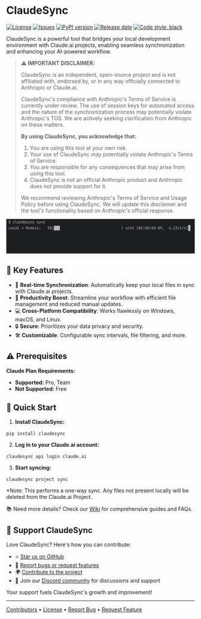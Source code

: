 # ClaudeSync

[![License](https://img.shields.io/badge/License-MIT-blue.svg)](https://opensource.org/licenses/MIT)
[![Issues](https://img.shields.io/github/issues/jahwag/claudesync)](https://github.com/jahwag/claudesync/issues)
[![PyPI version](https://badge.fury.io/py/claudesync.svg)](https://badge.fury.io/py/claudesync)
[![Release date](https://img.shields.io/github/release-date/jahwag/claudesync)](https://github.com/jahwag/claudesync/releases)
[![Code style: black](https://img.shields.io/badge/code%20style-black-000000.svg)](https://github.com/psf/black)

ClaudeSync is a powerful tool that bridges your local development environment with Claude.ai projects, enabling seamless synchronization and enhancing your AI-powered workflow.

> **⚠️ IMPORTANT DISCLAIMER:**
> 
> ClaudeSync is an independent, open-source project and is not affiliated with, endorsed by, or in any way officially connected to Anthropic or Claude.ai.
> 
> ClaudeSync's compliance with Anthropic's Terms of Service is currently under review. The use of session keys for automated access and the nature of the synchronization process may potentially violate Anthropic's TOS. We are actively seeking clarification from Anthropic on these matters.
> 
> **By using ClaudeSync, you acknowledge that:**
> 1. You are using this tool at your own risk.
> 2. Your use of ClaudeSync may potentially violate Anthropic's Terms of Service.
> 3. You are responsible for any consequences that may arise from using this tool.
> 4. ClaudeSync is not an official Anthropic product and Anthropic does not provide support for it.
>
> We recommend reviewing Anthropic's Terms of Service and Usage Policy before using ClaudeSync. We will update this disclaimer and the tool's functionality based on Anthropic's official response.

![ClaudeSync example](claudesync.gif "ClaudeSync")

## 🌟 Key Features

- 🔄 **Real-time Synchronization**: Automatically keep your local files in sync with Claude.ai projects.
- 🚀 **Productivity Boost**: Streamline your workflow with efficient file management and reduced manual updates.
- 💻 **Cross-Platform Compatibility**: Works flawlessly on Windows, macOS, and Linux.
- 🔒 **Secure**: Prioritizes your data privacy and security.
- 🛠 **Customizable**: Configurable sync intervals, file filtering, and more.

## ⚠️ Prerequisites

**Claude Plan Requirements:**

- **Supported:** Pro, Team
- **Not Supported:** Free

## 🚀 Quick Start

1. **Install ClaudeSync:**
```shell
pip install claudesync
```

2. **Log in to your Claude.ai account:**
```shell
claudesync api login claude.ai
```

3. **Start syncing:**
```shell
claudesync project sync
```
*Note: This performs a one-way sync. Any files not present locally will be deleted from the Claude.ai Project.

📚 Need more details? Check our [Wiki](https://github.com/jahwag/claudesync/wiki) for comprehensive guides and FAQs.

## 🤝 Support ClaudeSync

Love ClaudeSync? Here's how you can contribute:

- ⭐ [Star us on GitHub](https://github.com/jahwag/claudesync)
- 🐛 [Report bugs or request features](https://github.com/jahwag/claudesync/issues)
- 🌍 [Contribute to the project](CONTRIBUTING.md)
- 💬 Join our [Discord community](https://discord.gg/pR4qeMH4u4) for discussions and support

Your support fuels ClaudeSync's growth and improvement!

---

[Contributors](https://github.com/jahwag/claudesync/graphs/contributors) • [License](https://github.com/jahwag/claudesync/blob/master/LICENSE) • [Report Bug](https://github.com/jahwag/claudesync/issues) • [Request Feature](https://github.com/jahwag/ClaudeSync/issues/new?assignees=&labels=enhancement&projects=&template=feature_request.md&title=)
